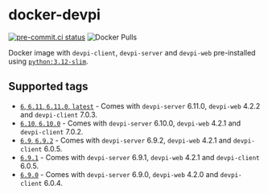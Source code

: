 # docker-devpi

[![pre-commit.ci status](https://results.pre-commit.ci/badge/github/coatl-dev/docker-devpi/coatl.svg)](https://results.pre-commit.ci/latest/github/coatl-dev/docker-devpi/coatl)
![Docker Pulls](https://img.shields.io/docker/pulls/coatldev/devpi)

Docker image with `devpi-client`, `devpi-server` and `devpi-web` pre-installed
using [`python:3.12-slim`].

## Supported tags

- [`6`, `6.11`, `6.11.0`, `latest`] - Comes with `devpi-server` 6.11.0, `devpi-web`
  4.2.2 and `devpi-client` 7.0.3.
- [`6.10`, `6.10.0`] - Comes with `devpi-server` 6.10.0, `devpi-web` 4.2.1 and
  `devpi-client` 7.0.2.
- [`6.9`, `6.9.2`] - Comes with `devpi-server` 6.9.2, `devpi-web` 4.2.1 and
  `devpi-client` 6.0.5.
- [`6.9.1`] - Comes with `devpi-server` 6.9.1, `devpi-web` 4.2.1 and
  `devpi-client` 6.0.5.
- [`6.9.0`] - Comes with `devpi-server` 6.9.0, `devpi-web` 4.2.0 and
  `devpi-client` 6.0.4.

[`6`, `6.11`, `6.11.0`, `latest`]: https://github.com/coatl-dev/docker-devpi/blob/6.11.0/Dockerfile
[`6.10`, `6.10.0`]: https://github.com/coatl-dev/docker-devpi/blob/6.10.0/Dockerfile
[`6.9`, `6.9.2`]: https://github.com/coatl-dev/docker-devpi/blob/6.9.2/Dockerfile
[`6.9.1`]: https://github.com/coatl-dev/docker-devpi/blob/6.9.1/Dockerfile
[`6.9.0`]: https://github.com/coatl-dev/docker-devpi/blob/6.9.0/Dockerfile
[`python:3.12-slim`]: https://github.com/docker-library/python/blob/HEAD/3.12/slim-bookworm/Dockerfile
